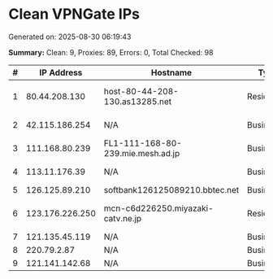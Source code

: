 # Clean VPNGate IPs
Generated on: 2025-08-30 06:19:43

**Summary:** Clean: 9, Proxies: 89, Errors: 0, Total Checked: 98

| # | IP Address | Hostname | Type | Country | Provider |
|---|------------|----------|------|---------|----------|
| 1 | 80.44.208.130 | host-80-44-208-130.as13285.net | Residential | GB | TalkTalk Communications Limited |
| 2 | 42.115.186.254 | N/A | Business | VN | FPT Telecom Company |
| 3 | 111.168.80.239 | FL1-111-168-80-239.mie.mesh.ad.jp | Business | JP | BIGLOBE Inc. |
| 4 | 113.11.176.39 | N/A | Business | ID | BIZNET NETWORKS |
| 5 | 126.125.89.210 | softbank126125089210.bbtec.net | Business | JP | SoftBank Corp. |
| 6 | 123.176.226.250 | mcn-c6d226250.miyazaki-catv.ne.jp | Residential | JP | miyazaki cabletelevision network Co.,LTD |
| 7 | 121.135.45.119 | N/A | Business | KR | Korea Telecom |
| 8 | 220.79.2.87 | N/A | Business | KR | Korea Telecom |
| 9 | 121.141.142.68 | N/A | Business | KR | Korea Telecom |
